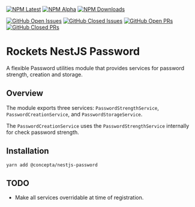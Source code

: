 [![NPM Latest](https://img.shields.io/npm/v/@concepta/nestjs-password)](https://www.npmjs.com/package/@concepta/nestjs-password)
[![NPM Alpha](https://img.shields.io/npm/v/@concepta/nestjs-password/alpha)](https://www.npmjs.com/package/@concepta/nestjs-nestjscontrol)
[![NPM Downloads](https://img.shields.io/npm/dw/@conceptadev/nestjs-password)](https://www.npmjs.com/package/@concepta/nestjs-password)

[![GitHub Open Issues](https://img.shields.io/github/issues/conceptadev/rockets/nestjs-password)](https://github.com/conceptadev/rockets/labels/nestjs-password)
[![GitHub Closed Issues](https://img.shields.io/github/issues-closed/conceptadev/rockets/nestjs-password)](https://github.com/conceptadev/rockets/labels/nestjs-password)
[![GitHub Open PRs](https://img.shields.io/github/issues-pr/conceptadev/rockets/nestjs-password)](https://github.com/conceptadev/rockets/labels/nestjs-password)
[![GitHub Closed PRs](https://img.shields.io/github/issues-pr-closed/conceptadev/rockets/nestjs-password)](https://github.com/conceptadev/rockets/labels/nestjs-password)

# Rockets NestJS Password

A flexible Password utilities module that provides services for password strength, creation and storage.

## Overview

The module exports three services: `PasswordStrengthService`, `PasswordCreationService`, and `PasswordStorageService`.

The `PasswordCreationService` uses the `PasswordStrengthService` internally for check password strength.

## Installation

`yarn add @concepta/nestjs-password`

## TODO

- Make all services overridable at time of registration.
